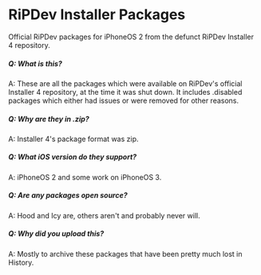 # RiPDev Installer Packages
Official RiPDev packages for iPhoneOS 2 from the defunct RiPDev Installer 4 repository.

##### Q: What is this?
A: These are all the packages which were available on RiPDev's official Installer 4 repository, at the time it was shut down.
It includes .disabled packages which either had issues or were removed for other reasons.

##### Q: Why are they in .zip?
A: Installer 4's package format was zip.

##### Q: What iOS version do they support?
A: iPhoneOS 2 and some work on iPhoneOS 3.

##### Q: Are any packages open source?
A: Hood and Icy are, others aren't and probably never will.

##### Q: Why did you upload this?
A: Mostly to archive these packages that have been pretty much lost in History.
